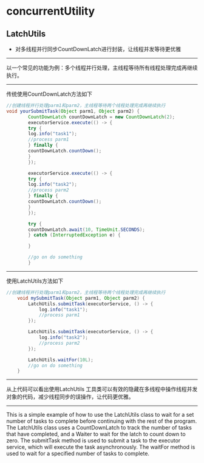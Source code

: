 # concurrentUtility
 
## LatchUtils
- 对多线程并行同步CountDownLatch进行封装，让线程并发等待更优雅

_________________
以一个常见的功能为例：多个线程并行处理，主线程等待所有线程处理完成再继续执行。
_________________
传统使用CountDownLatch方法如下
```java
//创建线程并行处理parm1和parm2，主线程等待两个线程处理完成再继续执行
void yourSubmitTask(Object parm1, Object parm2) {
        CountDownLatch countDownLatch = new CountDownLatch(2);
        executorService.execute(() -> {
        try {
        log.info("task1");
        //process parm1
        } finally {
        countDownLatch.countDown();
        }
        });

        executorService.execute(() -> {
        try {
        log.info("task2");
        //process parm2
        } finally {
        countDownLatch.countDown();
        }
        });

        try {
        countDownLatch.await(10, TimeUnit.SECONDS);
        } catch (InterruptedException e) {

        }

        //go on do something
        }
```

_________________
使用LatchUtils方法如下
```java
//创建线程并行处理parm1和parm2，主线程等待两个线程处理完成再继续执行
    void mySubmitTask(Object parm1, Object parm2) {
        LatchUtils.submitTask(executorService, () -> {
            log.info("task1");
            //process parm1
        });

        LatchUtils.submitTask(executorService, () -> {
            log.info("task2");
            //process parm2
        });

        LatchUtils.waitFor(10L);
        //go on do something
    }
```
_________________
从上代码可以看出使用LatchUtils 工具类可以有效的隐藏在多线程中操作线程并发对象的代码，减少线程同步的误操作，让代码更优雅。

_________________
This is a simple example of how to use the LatchUtils class to wait for a set number of tasks to complete before continuing with the rest of the program. The LatchUtils class uses a CountDownLatch to track the number of tasks that have completed, and a Waiter to wait for the latch to count down to zero. The submitTask method is used to submit a task to the executor service, which will execute the task asynchronously. The waitFor method is used to wait for a specified number of tasks to complete.

